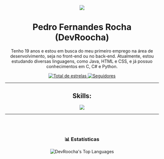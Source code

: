 
<h1 align="center">
<img src="https://readme-typing-svg.herokuapp.com/?font=Righteous&size=35&center=true&vCenter=true&width=500&height=70&duration=4000&lines=olá!!!;+Prazer,+me+chamo+Pedro!;" />
</h1>
<div  align="center" >




 # Pedro Fernandes Rocha (DevRoocha) 
Tenho 19 anos e estou em busca do meu primeiro emprego na área de desenvolvimento, seja no front-end ou no back-end. Atualmente, estou estudando diversas linguagens, como Java, HTML e CSS, e já possuo conhecimentos  em C, C# e Python.
 


  <a href="https://github.com/DevRoocha?tab=repositories&sort=stargazers">
        <img 
            alt="Total de estrelas" 
            title="Total de estrelas GitHub" 
            src="https://custom-icon-badges.demolab.com/github/stars/DevRoocha?color=55960c&style=for-the-badge&labelColor=488207&logo=star&label=estrelas"
        />
    </a>
    <a href="https://github.com/DevRoocha?tab=followers">
        <img 
            alt="Seguidores" 
            title="Me siga no GitHub" 
            src="https://custom-icon-badges.demolab.com/github/followers/DevRoocha?color=236ad3&labelColor=1155ba&style=for-the-badge&logo=github&label=Seguidores&logoColor=white"
        />
    </a>
</p>

---
## <center> Skills:

<p align="center">
  <a href="https://skillicons.dev">
    <img src="https://skillicons.dev/icons?i=java,c,html,css,cs,py" />
  </a>
</p>
 </p>
<hr>
<br/>
<br/>

### 📊 Estatísticas

![DevRoocha's Top Languages](https://github-readme-stats.vercel.app/api/top-langs/?username=DevRoocha&theme=dark&show_icons=true&hide_border=false&layout=compact) 

